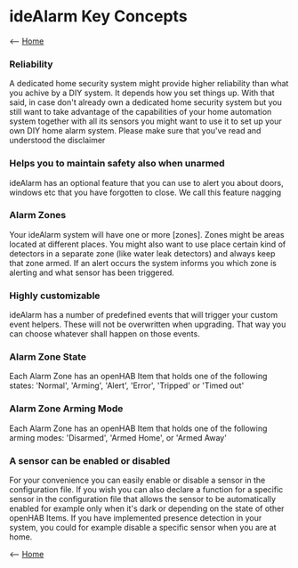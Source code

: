 # ideAlarm Key Concepts

<-- [Home](README.md)

### Reliability
A dedicated home security system might provide higher reliability than what you achive by a DIY system. It depends how you set things up. With that said, in case don't already own a dedicated home security system but you still want to take advantage of the capabilities of your home automation system together with all its sensors you might want to use it to set up your own DIY home alarm system. Please make sure that you've read and understood the disclaimer

### Helps you to maintain safety also when unarmed
ideAlarm has an optional feature that you can use to alert you about doors, windows etc that you have forgotten to close. We call this feature nagging

### Alarm Zones
Your ideAlarm system will have one or more [zones]. Zones might be areas located at different places. You might also want to use place certain kind of detectors in a separate zone (like water leak detectors) and always keep that zone armed. If an alert occurs the system informs you which zone is alerting and what sensor has been triggered.

### Highly customizable
ideAlarm has a number of predefined events that will trigger your custom event helpers. These will not be overwritten when upgrading. That way you can choose whatever shall happen on those events.

### Alarm Zone State
Each Alarm Zone has an openHAB Item that holds one of the following states: 'Normal', 'Arming', 'Alert', 'Error', 'Tripped' or 'Timed out'

### Alarm Zone Arming Mode
Each Alarm Zone has an openHAB Item that holds one of the following arming modes: 'Disarmed', 'Armed Home', or 'Armed Away'

### A sensor can be enabled or disabled
For your convenience you can easily enable or disable a sensor in the configuration file. If you wish you can also declare a function for a specific sensor in the configuration file that allows the sensor to be automatically enabled for example only when it's dark or depending on the state of other openHAB Items. If you have implemented presence detection in your system, you could for example disable a specific sensor when you are at home.

  <-- [Home](README.md)